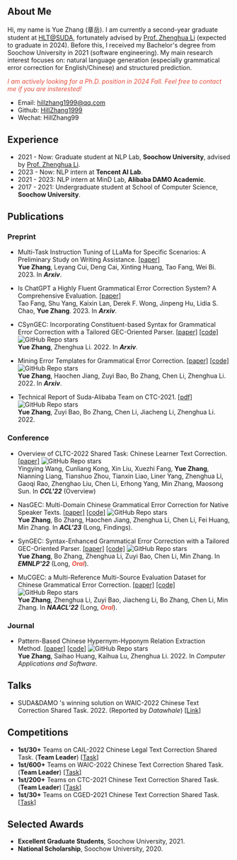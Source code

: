 ## About Me

Hi, my name is Yue Zhang (章岳). I am currently a second-year graduate student at [HLT@SUDA](http://hlt.suda.edu.cn), fortunately advised by [Prof. Zhenghua Li](http://hlt.suda.edu.cn/~zhli) (expected to graduate in 2024). 
Before this, I received my Bachelor's degree from Soochow University in 2021 (software engineering).
My main research interest focuses on: natural language generation (especially grammatical error correction for English/Chinese) and structured prediction.

<i style="color:#e74d3c">I am actively looking for a Ph.D. position in 2024 Fall. Feel free to contact me if you are insterested!</i>

+ Email: [hillzhang1999@qq.com](mailto:hillzhang1999@qq.com)
+ Github: [HillZhang1999](https://github.com/HillZhang1999)
+ Wechat: HillZhang99

## Experience

+ 2021 - Now: Graduate student at NLP Lab, **Soochow University**, advised by [Prof. Zhenghua Li](http://hlt.suda.edu.cn/~zhli).
+ 2023 - Now: NLP intern at **Tencent AI Lab**.
+ 2021 - 2023: NLP intern at MinD Lab, **Alibaba DAMO Academic**.
+ 2017 - 2021: Undergraduate student at School of Computer Science, **Soochow University**.


## Publications

### Preprint
* Multi-Task Instruction Tuning of LLaMa for Specific Scenarios: A Preliminary Study on Writing Assistance. [[paper]](https://arxiv.org/abs/2305.13225) <br> 
**Yue Zhang**, Leyang Cui, Deng Cai, Xinting Huang, Tao Fang, Wei Bi. 2023. In **_Arxiv_**.

* Is ChatGPT a Highly Fluent Grammatical Error Correction System? A Comprehensive Evaluation. [[paper]](https://arxiv.org/abs/2304.01746) <br> 
Tao Fang, Shu Yang, Kaixin Lan, Derek F. Wong, Jinpeng Hu, Lidia S. Chao, **Yue Zhang**. 2023. In **_Arxiv_**.

* CSynGEC: Incorporating Constituent-based Syntax for Grammatical Error Correction with a Tailored GEC-Oriented Parser. [[paper]](https://arxiv.org/abs/2211.08158) [[code]](https://github.com/HillZhang1999/SynGEC) <img alt="GitHub Repo stars" src="https://img.shields.io/github/stars/hillzhang1999/syngec?style=social"> <br> 
**Yue Zhang**, Zhenghua Li. 2022. In **_Arxiv_**. 

* Mining Error Templates for Grammatical Error Correction. [[paper]](https://arxiv.org/abs/2206.11569) [[code]](https://github.com/HillZhang1999/gec_error_template) <img alt="GitHub Repo stars" src="https://img.shields.io/github/stars/hillzhang1999/gec_error_template?style=social"> <br> 
**Yue Zhang**, Haochen Jiang, Zuyi Bao, Bo Zhang, Chen Li, Zhenghua Li. 2022. In **_Arxiv_**. 

* Technical Report of Suda-Alibaba Team on CTC-2021. [[pdf]](https://github.com/HillZhang1999/CTC-Report/blob/main/Report.pdf) <img alt="GitHub Repo stars" src="https://img.shields.io/github/stars/hillzhang1999/ctc-report?style=social"> <br>
**Yue Zhang**, Zuyi Bao, Bo Zhang, Chen Li, Jiacheng Li, Zhenghua Li. 2022.

### Conference
* Overview of CLTC-2022 Shared Task: Chinese Learner Text Correction. [[paper]](https://blcuicall.org/CCL2022-CLTC/reports/cltc2022-overview.pdf) <img alt="GitHub Repo stars" src="https://img.shields.io/github/stars/blcuicall/CCL2022-CLTC?style=social"> <br>
Yingying Wang, Cunliang Kong, Xin Liu, Xuezhi Fang, **Yue Zhang**, Nianning Liang, Tianshuo Zhou, Tianxin Liao, Liner Yang, Zhenghua Li, Gaoqi Rao, Zhenghao Liu, Chen Li, Erhong Yang, Min Zhang, Maosong Sun. In **_CCL'22_** (Overview)

* NasGEC: Multi-Domain Chinese Grammatical Error Correction for Native Speaker Texts. [[paper]](https://arxiv.org/pdf/2305.16023.pdf) [[code]](https://github.com/HillZhang1999/NaSGEC) <img alt="GitHub Repo stars" src="https://img.shields.io/github/stars/hillzhang1999/nasgec?style=social"> <br>
**Yue Zhang**, Bo Zhang, Haochen Jiang, Zhenghua Li, Chen Li, Fei Huang, Min Zhang. In **_ACL'23_** (Long, Findings).

* SynGEC: Syntax-Enhanced Grammatical Error Correction with a Tailored GEC-Oriented Parser. [[paper]](https://arxiv.org/pdf/2210.12484.pdf) [[code]](https://github.com/HillZhang1999/SynGEC) <img alt="GitHub Repo stars" src="https://img.shields.io/github/stars/hillzhang1999/syngec?style=social"> <br>
**Yue Zhang**, Bo Zhang, Zhenghua Li, Zuyi Bao, Chen Li, Min Zhang. In **_EMNLP'22_** (Long, <strong><i style="color:#e74d3c">_Oral_</i></strong>).

* MuCGEC: a Multi-Reference Multi-Source Evaluation Dataset for Chinese Grammatical Error Correction. [[paper]](https://arxiv.org/abs/2204.10994) [[code]](https://github.com/HillZhang1999/MuCGEC) <img alt="GitHub Repo stars" src="https://img.shields.io/github/stars/hillzhang1999/mucgec?style=social"> <br>
**Yue Zhang**, Zhenghua Li, Zuyi Bao, Jiacheng Li, Bo Zhang, Chen Li, Min Zhang. In **_NAACL‘22_** (Long, <strong><i style="color:#e74d3c">_Oral_</i></strong>).

### Journal

* Pattern-Based Chinese Hypernym-Hyponym Relation Extraction Method. [[paper]](http://qikan.cqvip.com/Qikan/Article/Detail?id=7106411840) [[code]](https://github.com/HillZhang1999/Chinese-Hypernym-Hyponym-Relation-Extraction) <img alt="GitHub Repo stars" src="https://img.shields.io/github/stars/hillzhang1999/Chinese-Hypernym-Hyponym-Relation-Extraction?style=social"><br>
**Yue Zhang**, Saihao Huang, Kaihua Lu, Zhenghua Li. 2022. In _Computer Applications and Software_.

<!-- ## Projects:

* **MuCGEC**: New Chinese GEC datasets for Chinese learners and State-of-the-art CGEC models. [[Repo]](https://github.com/HillZhang1999/MuCGEC) <br> 
<img alt="GitHub Repo stars" src="https://img.shields.io/github/stars/hillzhang1999/mucgec?style=social"> -->


## Talks

* SUDA&DAMO 's winning solution on WAIC-2022 Chinese Text Correction Shared Task. 2022. (Reported by _Datawhale_) [[Link]](https://mp.weixin.qq.com/s/bBJ58agJTlCxHhYrP35DNA)

## Competitions

* **1st/30+** Teams on CAIL-2022 Chinese Legal Text Correction Shared Task. (**Team Leader**) [[Task]](http://cail.cipsc.org.cn/task2.html?raceID=2&cail_tag=2022)
* **1st/600+** Teams on WAIC-2022 Chinese Text Correction Shared Task. (**Team Leader**) [[Task]](https://aistudio.baidu.com/aistudio/competition/detail/404/0/introduction)
* **1st/200+** Teams on CTC-2021 Chinese Text Correction Shared Task. (**Team Leader**) [[Task]](https://github.com/destwang/CTC2021)
* **1st/30+** Teams on CGED-2021 Chinese Text Correction Shared Task. [[Task]](https://mp.weixin.qq.com/s?__biz=MzA3OTI3MjEzNg==&mid=2650930231&idx=1&sn=41f23728ecccbf773a737fd531075a96&chksm=84435d90b334d4868b0fbb6078ddc2fc07a35eb3cb94f4133179de8b16f8fb0f9248ae36a2cd&scene=27)


## Selected Awards
* **Excellent Graduate Students**, Soochow University, 2021.
* **National Scholarship**, Soochow University, 2020.

